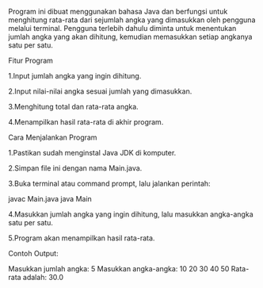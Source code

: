 Program ini dibuat menggunakan bahasa Java dan berfungsi untuk menghitung rata-rata dari sejumlah angka yang dimasukkan oleh pengguna melalui terminal.
Pengguna terlebih dahulu diminta untuk menentukan jumlah angka yang akan dihitung, kemudian memasukkan setiap angkanya satu per satu.


Fitur Program

1.Input jumlah angka yang ingin dihitung.

2.Input nilai-nilai angka sesuai jumlah yang dimasukkan.

3.Menghitung total dan rata-rata angka.

4.Menampilkan hasil rata-rata di akhir program.



 Cara Menjalankan Program

1.Pastikan sudah menginstal Java JDK di komputer.

2.Simpan file ini dengan nama Main.java.

3.Buka terminal atau command prompt, lalu jalankan perintah:

javac Main.java
java Main

4.Masukkan jumlah angka yang ingin dihitung, lalu masukkan angka-angka satu per satu.

5.Program akan menampilkan hasil rata-rata.


Contoh Output:

Masukkan jumlah angka: 5
Masukkan angka-angka:
10
20
30
40
50
Rata-rata adalah: 30.0

